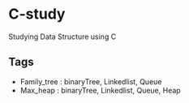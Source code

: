 # C-study
Studying Data Structure using C

## Tags
- Family_tree : binaryTree, Linkedlist, Queue
- Max_heap : binaryTree, Linkedlist, Queue, Heap
